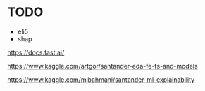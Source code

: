# TODO
- eli5
- shap

https://docs.fast.ai/

https://www.kaggle.com/artgor/santander-eda-fe-fs-and-models

https://www.kaggle.com/mjbahmani/santander-ml-explainability